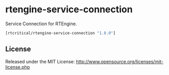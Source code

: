 # rtengine-service-connection

Service Connection for RTEngine.

```clj
[rtcritical/rtengine-service-connection "1.0.0"]
```

## License

Released under the MIT License: http://www.opensource.org/licenses/mit-license.php